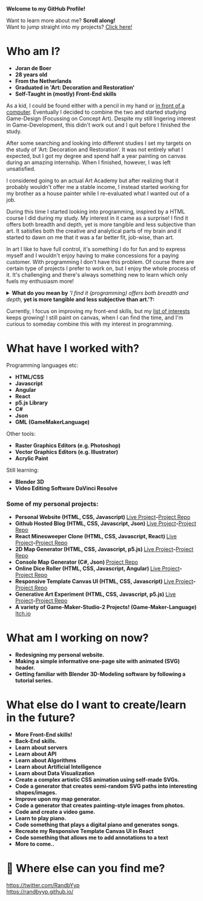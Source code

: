 **Welcome to my GitHub Profile!**

Want to learn more about me? **Scroll along!**<br/>
Want to jump straight into my projects? [Click here!](#some-of-my-personal-projects)

# Who am I?

- **Joran de Boer**
- **28 years old**
- **From the Netherlands**
- **Graduated in 'Art: Decoration and Restoration'**
- **Self-Taught in (mostly) Front-End skills**

As a kid, I could be found either with a pencil in my hand or [in front of a computer](https://raw.githubusercontent.com/RanDByyp/RanDByyp/master/20201027_201220_mfnr.jpg). Eventually I decided to combine the two and started studying Game-Design (Focussing on Concept Art). Despite my still lingering interest in Game-Development, this didn't work out and I quit before I finished the study. 

After some searching and looking into different studies I set my targets on the study of 'Art: Decoration and Restoration'. It was not entirely what I expected, but I got my degree and spend half a year painting on canvas during an amazing internship. When I finished, however, I was left unsatisfied. 

I considered going to an actual Art Academy but after realizing that it probably wouldn't offer me a stable income, I instead started working for my brother as a house painter while I re-evaluated what I wanted out of a job. 

During this time I started looking into programming, inspired by a HTML course I did during my study. My interest in it came as a surprise! I find it offers both breadth and depth, yet is more tangible and less subjective than art. It satisfies both the creative and analytical parts of my brain and it started to dawn on me that it was a far better fit, job-wise, than art. 

In art I like to have full control, it's something I do for fun and to express myself and I wouldn't enjoy having to make concessions for a paying customer. With programming I don't have this problem. Of course there are certain type of projects I prefer to work on, but I enjoy the whole process of it. It's challenging and there's always something new to learn which only fuels my enthusiasm more! 

<details>
 <summary><b>What do you mean by</b> <i>'I find it (programming) offers both breadth and depth,</i><b> yet is more tangible and less subjective than art.'?:</b>
 </summary>

As I see it, in art the artist usually tries to make something beautifull, wants to leave an impression or tell a story. It's up to them to decide what medium they use for this and how they go about it. Of course there are certain ideas about 'what makes a good composition' or 'which colors fit well together', but in the end whether something is appealing, or even considered art, is simply a question of taste and opinion. There are little to no consequenses to whether one paints a blue or red sky. One can even decide to leave a canvas blank and consider it finished! The way I experience art is very freeform. I do what I think is right, but I don't stop to measure it to a set standard. I would prefer that people like the things I make, but I don't think their opinion makes the things I make any less self-expressive, or any less 'art'.

In programming I find much more clarity! There is a more distinct divide between 'good'and 'bad'. You can definitely have discussions about 'naming conventions', or think up multiple suitable solutions to a problem, but you can be certain your program won't run correctly, or run at all, if you don't give the correct instructions to the computer. I find the restrictions and structure that programming offers both challenging and comforting. My code can be measured by the results it puts out and thus the road to improvement is far clearer.

I love art for the freedom it offers but as I said, I realized I prefer it as hobby and as a means for creative-expression. My perspective on programming seems to be opposite of that. I'm curious about what the 'standards' are within the coding world. Which tools and languages are best suited for what type of projects? How can I organize my code better? What solution is best suited for X problem? These questions and their answers are fuel for my enthusiasm and make me want to keep learning more!

</details>

Currently, I focus on improving my front-end skills, but my [list of interests](#what-else-do-i-want-to-create/learn-in-the-future?) keeps growing! I still paint on canvas, when I can find the time, and I'm curious to someday combine this with my interest in programming.

# What have I worked with?

Programming languages etc:

- **HTML/CSS**
- **Javascript**
- **Angular**
- **React**
- **p5.js Library**
- **C#**
- **Json**
- **GML (GameMakerLanguage)**

Other tools:

- **Raster Graphics Editors (e.g. Photoshop)**
- **Vector Graphics Editors (e.g. Illustrator)**
- **Acrylic Paint**

Still learning:

- **Blender 3D** 
- **Video Editing Software DaVinci Resolve**
 
### Some of my personal projects:
  <ul>
    <li><b>Personal Website (HTML, CSS, Javascript) </b><a href="https://randbyyp.github.io/">Live Project</a><b>-</b><a href="https://github.com/RanDByyp/randbyyp.github.io/">Project Repo</a></li>
    <li><b>Github Hosted Blog (HTML, CSS, Javascript, Json) </b><a href="https://randbyyp.github.io/Github-Hosted-Blog/">Live Project</a><b>-</b><a href="https://github.com/RanDByyp/Github-Hosted-Blog">Project Repo</a></li>
    <li><b>React Minesweeper Clone (HTML, CSS, Javascript, React) </b><a href="https://randbyyp.github.io/React-Minesweeper/">Live Project</a><b>-</b><a href="https://github.com/RanDByyp/React-Minesweeper">Project Repo</a></li>
    <li><b>2D Map Generator (HTML, CSS, Javascript, p5.js) </b><a href="https://randbyyp.github.io/MapGen-Gold/">Live Project</a><b>-</b><a href="https://github.com/RanDByyp/MapGen-Gold">Project Repo</a></li>
    <li><b>Console Map Generator (C#, Json) </b><a href="https://github.com/RanDByyp/MapGen-Bronze">Project Repo</a></li>
    <li><b>Online Dice Roller (HTML, CSS, Javascript, Angular) </b><a href="https://randbyyp.github.io/Dice-Roller/">Live Project</a><b>-</b><a href="https://github.com/RanDByyp/Dice-Roller">Project Repo</a></li>
    <li><b>Responsive Template Canvas UI (HTML, CSS, Javascript) </b><a href="https://randbyyp.github.io/Responsive-Template-Canvas-UI/">Live Project</a><b>-</b><a href="https://github.com/RanDByyp/Responsive-Template-Canvas-UI">Project Repo</a></li>
    <li><b>Generative Art Experiment (HTML, CSS, Javascript, p5.js) </b><a href="https://randbyyp.github.io/Generation-Station-Random-Walker/">Live Project</a><b>-</b><a href="https://github.com/RanDByyp/Generation-Station-Random-Walker">Project Repo</a></li>
    <li><b>A variety of Game-Maker-Studio-2 Projects! (Game-Maker-Language)</b><a href="https://randatabase.itch.io/"> Itch.io</a></li>
  </ul>
  
# What am I working on now?

- **Redesigning my personal website.**
- **Making a simple informative one-page site with animated (SVG) header.**
- **Getting familiar with Blender 3D-Modeling software by following a tutorial series.**

# What else do I want to create/learn in the future?

- **More Front-End skills!**
- **Back-End skills.**
- **Learn about servers**
- **Learn about API**
- **Learn about Algorithms**
- **Learn about Artificial Intelligence**
- **Learn about Data Visualization**
- **Create a complex artistic CSS animation using self-made SVGs.**
- **Code a generator that creates semi-random SVG paths into interesting shapes/images.**
- **Improve upon my map generator.**
- **Code a generator that creates painting-style images from photos.**
- **Code and create a video game.**
- **Learn to play piano.**
- **Code something that plays a digital piano and generates songs.**
- **Recreate my Responsive Template Canvas UI in React**
- **Code something that allows me to add annotations to a text**
- **More to come..**

# 🔗 Where else can you find me?

https://twitter.com/RandbYyp<br/>https://randbyyp.github.io/
